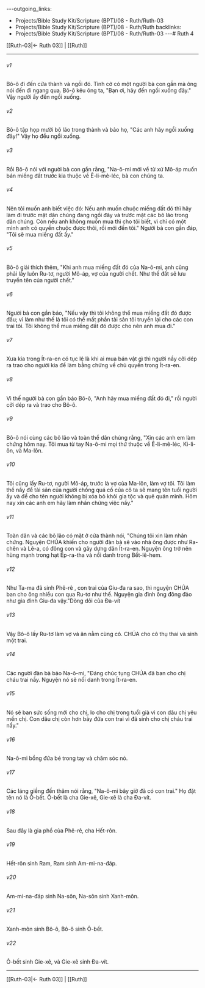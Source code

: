 ---outgoing_links:
  - Projects/Bible Study Kit/Scripture (BPT)/08 - Ruth/Ruth-03
  - Projects/Bible Study Kit/Scripture (BPT)/08 - Ruth/Ruth
backlinks:
  - Projects/Bible Study Kit/Scripture (BPT)/08 - Ruth/Ruth-03
---# Ruth 4

[[Ruth-03|← Ruth 03]] | [[Ruth]]
***



###### v1 
Bô-ô đi đến cửa thành và ngồi đó. Tình cờ có một người bà con gần mà ông nói đến đi ngang qua. Bô-ô kêu ông ta, "Bạn ơi, hãy đến ngồi xuống đây." Vậy người ấy đến ngồi xuống. 

###### v2 
Bô-ô tập họp mười bô lão trong thành và bảo họ, "Các anh hãy ngồi xuống đây!" Vậy họ đều ngồi xuống. 

###### v3 
Rồi Bô-ô nói với người bà con gần rằng, "Na-ô-mi mới về từ xứ Mô-áp muốn bán miếng đất trước kia thuộc về Ê-li-mê-léc, bà con chúng ta. 

###### v4 
Nên tôi muốn anh biết việc đó: Nếu anh muốn chuộc miếng đất đó thì hãy làm đi trước mặt dân chúng đang ngồi đây và trước mặt các bô lão trong dân chúng. Còn nếu anh không muốn mua thì cho tôi biết, vì chỉ có một mình anh có quyền chuộc được thôi, rồi mới đến tôi." Người bà con gần đáp, "Tôi sẽ mua miếng đất ấy." 

###### v5 
Bô-ô giải thích thêm, "Khi anh mua miếng đất đó của Na-ô-mi, anh cũng phải lấy luôn Ru-tơ, người Mô-áp, vợ của người chết. Như thế đất sẽ lưu truyền tên của người chết." 

###### v6 
Người bà con gần bảo, "Nếu vậy thì tôi không thể mua miếng đất đó được đâu; vì làm như thế là tôi có thể mất phần tài sản tôi truyền lại cho các con trai tôi. Tôi không thể mua miếng đất đó được cho nên anh mua đi." 

###### v7 
Xưa kia trong Ít-ra-en có tục lệ là khi ai mua bán vật gì thì người nầy cởi dép ra trao cho người kia để làm bằng chứng về chủ quyền trong Ít-ra-en. 

###### v8 
Vì thế người bà con gần bảo Bô-ô, "Anh hãy mua miếng đất đó đi," rồi người cởi dép ra và trao cho Bô-ô. 

###### v9 
Bô-ô nói cùng các bô lão và toàn thể dân chúng rằng, "Xin các anh em làm chứng hôm nay. Tôi mua từ tay Na-ô-mi mọi thứ thuộc về Ê-li-mê-léc, Ki-li-ôn, và Ma-lôn. 

###### v10 
Tôi cũng lấy Ru-tơ, người Mô-áp, trước là vợ của Ma-lôn, làm vợ tôi. Tôi làm thế nầy để tài sản của người chồng quá cố của cô ta sẽ mang tên tuổi người ấy và để cho tên người không bị xóa bỏ khỏi gia tộc và quê quán mình. Hôm nay xin các anh em hãy làm nhân chứng việc nầy." 

###### v11 
Toàn dân và các bô lão có mặt ở cửa thành nói, "Chúng tôi xin làm nhân chứng. Nguyện CHÚA khiến cho người đàn bà sẽ vào nhà ông được như Ra-chên và Lê-a, có đông con và gây dựng dân Ít-ra-en. Nguyện ông trở nên hùng mạnh trong hạt Ép-ra-tha và nổi danh trong Bết-lê-hem. 

###### v12 
Như Ta-ma đã sinh Phê-rê , con trai của Giu-đa ra sao, thì nguyện CHÚA ban cho ông nhiều con qua Ru-tơ như thế. Nguyện gia đình ông đông đảo như gia đình Giu-đa vậy."Dòng dõi của Đa-vít 

###### v13 
Vậy Bô-ô lấy Ru-tơ làm vợ và ăn nằm cùng cô. CHÚA cho cô thụ thai và sinh một trai. 

###### v14 
Các người đàn bà bảo Na-ô-mi, "Đáng chúc tụng CHÚA đã ban cho chị cháu trai nầy. Nguyện nó sẽ nổi danh trong Ít-ra-en. 

###### v15 
Nó sẽ ban sức sống mới cho chị, lo cho chị trong tuổi già vì con dâu chị yêu mến chị. Con dâu chị còn hơn bảy đứa con trai vì đã sinh cho chị cháu trai nầy." 

###### v16 
Na-ô-mi bồng đứa bé trong tay và chăm sóc nó. 

###### v17 
Các láng giềng đến thăm nói rằng, "Na-ô-mi bây giờ đã có con trai." Họ đặt tên nó là Ô-bết. Ô-bết là cha Gie-xê, Gie-xê là cha Đa-vít. 

###### v18 
Sau đây là gia phổ của Phê-rê, cha Hết-rôn. 

###### v19 
Hết-rôn sinh Ram, Ram sinh Am-mi-na-đáp. 

###### v20 
Am-mi-na-đáp sinh Na-sôn, Na-sôn sinh Xanh-môn. 

###### v21 
Xanh-môn sinh Bô-ô, Bô-ô sinh Ô-bết. 

###### v22 
Ô-bết sinh Gie-xê, và Gie-xê sinh Đa-vít.

***
[[Ruth-03|← Ruth 03]] | [[Ruth]]
